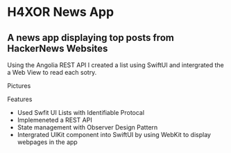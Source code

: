 # H4XOR News App
## A news app displaying top posts from HackerNews Websites

Using the Angolia REST API I created a list using SwiftUI and intergrated the a Web View to read each sotry. 

Pictures 

Features
- Used Swfit UI Lists with Identifiable Protocal 
- Implemeneted a REST API
- State management with Observer Design Pattern 
- Intergrated UIKit component into SwiftUI by using WebKit to display webpages in the app



